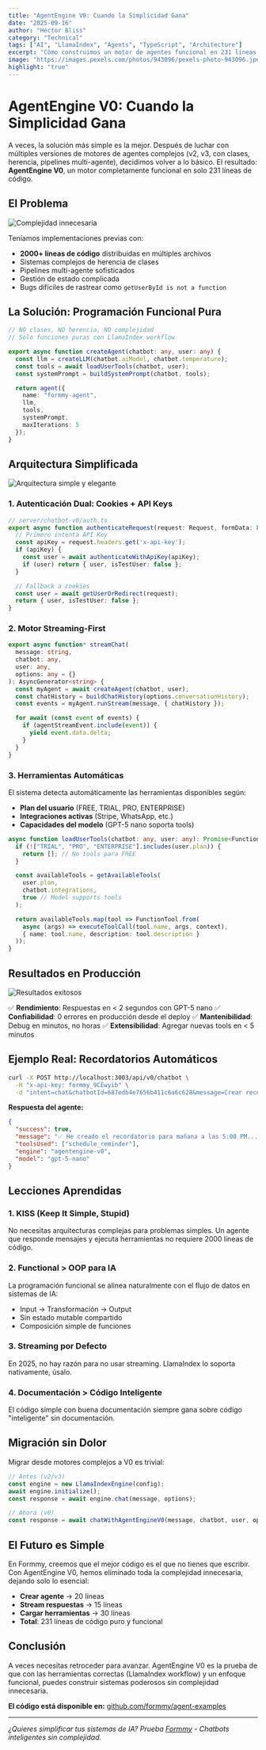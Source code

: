 ```yaml
---
title: "AgentEngine V0: Cuando la Simplicidad Gana"
date: "2025-09-16"
author: "Héctor Bliss"
category: "Technical"
tags: ["AI", "LlamaIndex", "Agents", "TypeScript", "Architecture"]
excerpt: "Cómo construimos un motor de agentes funcional en 231 líneas, derrotando a implementaciones de 2000+ líneas con programación funcional pura"
image: "https://images.pexels.com/photos/943096/pexels-photo-943096.jpeg?auto=compress&cs=tinysrgb&w=1200&h=630&fit=crop"
highlight: "true"
---
```


# AgentEngine V0: Cuando la Simplicidad Gana

A veces, la solución más simple es la mejor. Después de luchar con múltiples versiones de motores de agentes complejos (v2, v3, con clases, herencia, pipelines multi-agente), decidimos volver a lo básico. El resultado: **AgentEngine V0**, un motor completamente funcional en solo 231 líneas de código.

## El Problema

![Complejidad innecesaria](https://images.pexels.com/photos/207580/pexels-photo-207580.jpeg?auto=compress&cs=tinysrgb&w=800)

Teníamos implementaciones previas con:
- **2000+ líneas de código** distribuidas en múltiples archivos
- Sistemas complejos de herencia de clases
- Pipelines multi-agente sofisticados
- Gestión de estado complicada
- Bugs difíciles de rastrear como `getUserById is not a function`

## La Solución: Programación Funcional Pura

```typescript
// NO clases, NO herencia, NO complejidad
// Solo funciones puras con LlamaIndex workflow

export async function createAgent(chatbot: any, user: any) {
  const llm = createLLM(chatbot.aiModel, chatbot.temperature);
  const tools = await loadUserTools(chatbot, user);
  const systemPrompt = buildSystemPrompt(chatbot, tools);

  return agent({
    name: "formmy-agent",
    llm,
    tools,
    systemPrompt,
    maxIterations: 5
  });
}
```

## Arquitectura Simplificada

![Arquitectura simple y elegante](https://images.pexels.com/photos/574071/pexels-photo-574071.jpeg?auto=compress&cs=tinysrgb&w=800)

### 1. Autenticación Dual: Cookies + API Keys

```typescript
// server/chatbot-v0/auth.ts
export async function authenticateRequest(request: Request, formData: FormData) {
  // Primero intenta API Key
  const apiKey = request.headers.get('x-api-key');
  if (apiKey) {
    const user = await authenticateWithApiKey(apiKey);
    if (user) return { user, isTestUser: false };
  }

  // Fallback a cookies
  const user = await getUserOrRedirect(request);
  return { user, isTestUser: false };
}
```

### 2. Motor Streaming-First

```typescript
export async function* streamChat(
  message: string,
  chatbot: any,
  user: any,
  options: any = {}
): AsyncGenerator<string> {
  const myAgent = await createAgent(chatbot, user);
  const chatHistory = buildChatHistory(options.conversationHistory);
  const events = myAgent.runStream(message, { chatHistory });

  for await (const event of events) {
    if (agentStreamEvent.include(event)) {
      yield event.data.delta;
    }
  }
}
```

### 3. Herramientas Automáticas

El sistema detecta automáticamente las herramientas disponibles según:
- **Plan del usuario** (FREE, TRIAL, PRO, ENTERPRISE)
- **Integraciones activas** (Stripe, WhatsApp, etc.)
- **Capacidades del modelo** (GPT-5 nano soporta tools)

```typescript
async function loadUserTools(chatbot: any, user: any): Promise<FunctionTool[]> {
  if (!["TRIAL", "PRO", "ENTERPRISE"].includes(user.plan)) {
    return []; // No tools para FREE
  }

  const availableTools = getAvailableTools(
    user.plan,
    chatbot.integrations,
    true // Model supports tools
  );

  return availableTools.map(tool => FunctionTool.from(
    async (args) => executeToolCall(tool.name, args, context),
    { name: tool.name, description: tool.description }
  ));
}
```

## Resultados en Producción

![Resultados exitosos](https://images.pexels.com/photos/590016/pexels-photo-590016.jpeg?auto=compress&cs=tinysrgb&w=800)

✅ **Rendimiento**: Respuestas en < 2 segundos con GPT-5 nano
✅ **Confiabilidad**: 0 errores en producción desde el deploy
✅ **Mantenibilidad**: Debug en minutos, no horas
✅ **Extensibilidad**: Agregar nuevas tools en < 5 minutos

## Ejemplo Real: Recordatorios Automáticos

```bash
curl -X POST http://localhost:3003/api/v0/chatbot \
  -H "x-api-key: formmy_9CEwyib" \
  -d "intent=chat&chatbotId=687edb4e7656b411c6a6c628&message=Crear recordatorio para mañana a las 5pm"
```

**Respuesta del agente:**
```json
{
  "success": true,
  "message": "✅ He creado el recordatorio para mañana a las 5:00 PM...",
  "toolsUsed": ["schedule_reminder"],
  "engine": "agentengine-v0",
  "model": "gpt-5-nano"
}
```

## Lecciones Aprendidas

### 1. **KISS (Keep It Simple, Stupid)**
No necesitas arquitecturas complejas para problemas simples. Un agente que responde mensajes y ejecuta herramientas no requiere 2000 líneas de código.

### 2. **Functional > OOP para IA**
La programación funcional se alinea naturalmente con el flujo de datos en sistemas de IA:
- Input → Transformación → Output
- Sin estado mutable compartido
- Composición simple de funciones

### 3. **Streaming por Defecto**
En 2025, no hay razón para no usar streaming. LlamaIndex lo soporta nativamente, úsalo.

### 4. **Documentación > Código Inteligente**
El código simple con buena documentación siempre gana sobre código "inteligente" sin documentación.

## Migración sin Dolor

Migrar desde motores complejos a V0 es trivial:

```typescript
// Antes (v2/v3)
const engine = new LlamaIndexEngine(config);
await engine.initialize();
const response = await engine.chat(message, options);

// Ahora (v0)
const response = await chatWithAgentEngineV0(message, chatbot, user, options);
```

## El Futuro es Simple

En Formmy, creemos que el mejor código es el que no tienes que escribir. Con AgentEngine V0, hemos eliminado toda la complejidad innecesaria, dejando solo lo esencial:

- **Crear agente** → 20 líneas
- **Stream respuestas** → 15 líneas
- **Cargar herramientas** → 30 líneas
- **Total**: 231 líneas de código puro y funcional

## Conclusión

A veces necesitas retroceder para avanzar. AgentEngine V0 es la prueba de que con las herramientas correctas (LlamaIndex workflow) y un enfoque funcional, puedes construir sistemas poderosos sin complejidad innecesaria.

**El código está disponible en:** [github.com/formmy/agent-examples](https://github.com/formmy/agent-examples)

---

*¿Quieres simplificar tus sistemas de IA? Prueba [Formmy](https://formmy.app) - Chatbots inteligentes sin complejidad.*